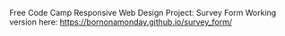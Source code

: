 Free Code Camp Responsive Web Design Project: Survey Form 
Working version here: https://bornonamonday.github.io/survey_form/
